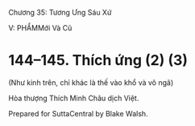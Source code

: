  

Chương 35: Tương Ưng Sáu Xứ

V: PHẨMMới Và Cũ

# 144–145. Thích ứng (2) (3)

(Như kinh trên, chỉ khác là thế vào khổ và vô ngã)

Hòa thượng Thích Minh Châu dịch Việt.

Prepared for SuttaCentral by Blake Walsh.